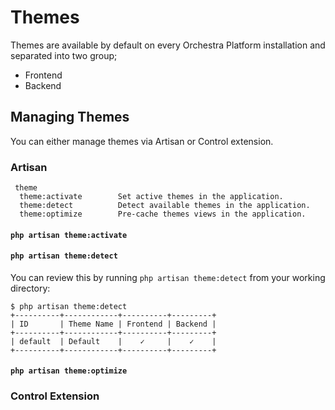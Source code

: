 # Themes

Themes are available by default on every Orchestra Platform installation and separated into two group;

* Frontend
* Backend

## Managing Themes

You can either manage themes via Artisan or Control extension.

### Artisan


```
 theme
  theme:activate        Set active themes in the application.
  theme:detect          Detect available themes in the application.
  theme:optimize        Pre-cache themes views in the application.
```

#### `php artisan theme:activate`

#### `php artisan theme:detect`


You can review this by running `php artisan theme:detect` from your working directory:

    $ php artisan theme:detect
    +----------+------------+----------+---------+
    | ID       | Theme Name | Frontend | Backend |
    +----------+------------+----------+---------+
    | default  | Default    |    ✓     |    ✓    |
    +----------+------------+----------+---------+
    
#### `php artisan theme:optimize`


### Control Extension
